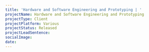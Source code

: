 ```yaml
---
title: 'Hardware and Software Engineering and Prototyping | '
projectName: Hardware and Software Engineering and Prototyping
projectType: Client
projectPlatform: Various
projectStatus: Released
projectLeadSentence: 
socialImage: 
date: 
---
```

